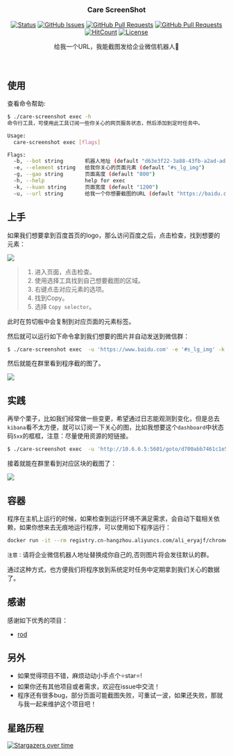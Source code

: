 <div align="center">
<h3>Care ScreenShot</h3>

[![Status](https://img.shields.io/badge/status-active-success.svg)](https://github.com/eryajf/care-screenshot)
[![GitHub Issues](https://img.shields.io/github/issues/eryajf/care-screenshot.svg)](https://github.com/eryajf/care-screenshot/issues)
[![GitHub Pull Requests](https://img.shields.io/github/issues-pr/eryajf/care-screenshot)](https://github.com/eryajf/care-screenshot/pulls)
[![GitHub Pull Requests](https://img.shields.io/github/stars/eryajf/care-screenshot)](https://github.com/eryajf/care-screenshot/stargazers)
[![HitCount](https://views.whatilearened.today/views/github/eryajf/care-screenshot.svg)](https://github.com/eryajf/go-ldap-admin)
[![License](https://img.shields.io/badge/license-MIT-blue.svg)](/LICENSE)

<p> 给我一个URL，我能截图发给企业微信机器人🤖</p>

<img src="https://camo.githubusercontent.com/82291b0fe831bfc6781e07fc5090cbd0a8b912bb8b8d4fec0696c881834f81ac/68747470733a2f2f70726f626f742e6d656469612f394575424971676170492e676966" width="800"  height="3">
</div><br>


## 使用


查看命令帮助:


```bash
$ ./care-screenshot exec -h
命令行工具，可使用此工具订阅一些你关心的网页服务状态，然后添加到定时任务中。

Usage:
  care-screenshot exec [flags]

Flags:
  -b, --bot string       机器人地址 (default "d63e3f22-3a88-43fb-a2ad-ad78ba5b43b5")
  -e, --element string   给我你关心的页面元素 (default "#s_lg_img")
  -g, --gao string       页面高度 (default "800")
  -h, --help             help for exec
  -k, --kuan string      页面宽度 (default "1200")
  -u, --url string       给我一个你想要截图的URL (default "https://baidu.com")
```

## 上手

如果我们想要拿到百度首页的logo，那么访问百度之后，点击检查，找到想要的元素：

![](http://t.eryajf.net/imgs/2021/09/4a491889fa6629a1.jpg)

> 1. 进入页面，点击检查。
> 2. 使用选择工具找到自己想要截图的区域。
> 3. 右键点击对应元素的选项。
> 4. 找到Copy。
> 5. 选择 `Copy selector`。

此时在剪切板中会复制到对应页面的元素标签。

然后就可以运行如下命令拿到我们想要的图片并自动发送到微信群：

```bash
$ ./care-screenshot exec  -u 'https://www.baidu.com' -e '#s_lg_img' -k 800 -g 800
```

然后就能在群里看到程序截的图了。

![](http://t.eryajf.net/imgs/2021/09/a02d2f8664a60a73.png)

## 实践

再举个栗子，比如我们经常做一些变更，希望通过日志能观测到变化，但是总去`kibana`看不太方便，就可以订阅一下关心的图，比如我想要这个`dashboard`中状态码`5xx`的框框，注意：尽量使用资源的短链接。

```bash
$ ./care-screenshot exec  -u 'http://10.6.6.5:5601/goto/d700abb7461c1e5b91cf5c6579a15b69' -e '#dashboardViewport > div > div > div:nth-child(2) > div' -k 2000 -g 800
```

接着就能在群里看到对应区块的截图了：

![](http://t.eryajf.net/imgs/2021/09/86560a9c04357548.jpg)

## 容器

程序在主机上运行的时候，如果检查到运行环境不满足需求，会自动下载相关依赖，如果你想来去无痕地运行程序，可以使用如下程序运行：

```bash
docker run -it --rm registry.cn-hangzhou.aliyuncs.com/ali_eryajf/chrome-go-rod:v0.0.1 care-screenshot exec -u 'https://www.baidu.com' -b '你的企业微信机器人后缀地址' -e '#s_lg_img' -k 800 -g 800
```

`注意：`请将企业微信机器人地址替换成你自己的,否则图片将会发往默认的群。

通过这种方式，也方便我们将程序放到系统定时任务中定期拿到我们关心的数据了。

## 感谢

感谢如下优秀的项目：

- [rod](https://github.com/go-rod/rod)

## 另外

- 如果觉得项目不错，麻烦动动小手点个⭐️star⭐️!
- 如果你还有其他项目或者需求，欢迎在issue中交流！
- 程序还有很多bug，部分页面可能截图失败，可重试一波，如果还失败，那就与我一起来维护这个项目吧！

## 星路历程

[![Stargazers over time](https://starchart.cc/eryajf/care-screenshot.svg)](https://starchart.cc/eryajf/care-screenshot)
